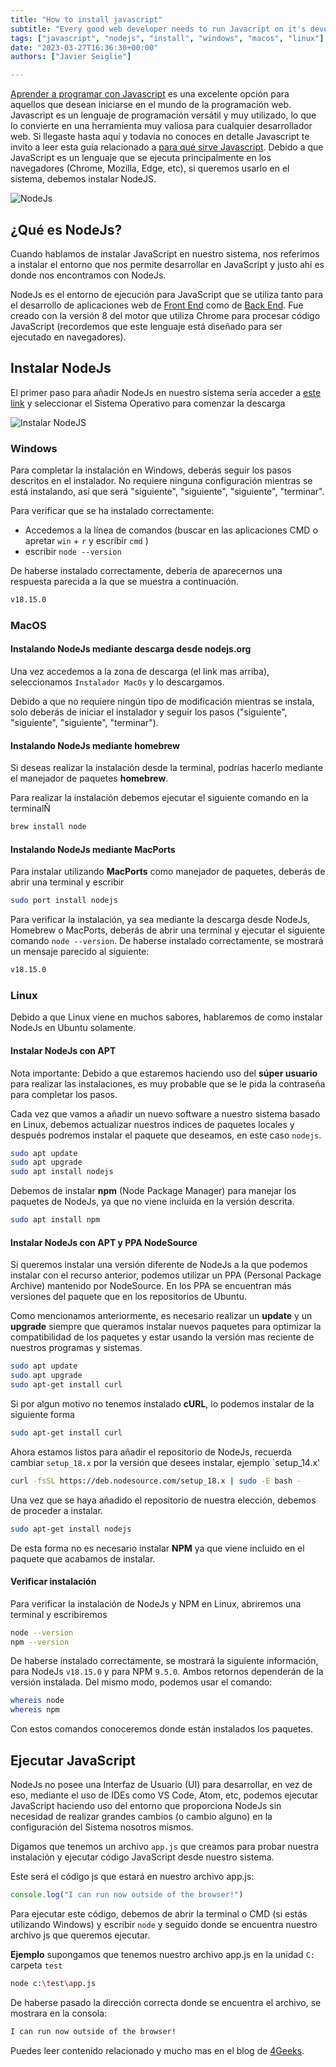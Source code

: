 ```yaml
---
title: "How to install javascript"
subtitle: "Every good web developer needs to run Javacript on it's developing machine, here's how to make your System Javascript ready."
tags: ["javascript", "nodejs", "install", "windows", "macos", "linux"]
date: "2023-03-27T16:36:30+00:00"
authors: ["Javier Seiglie"]

---
```


[Aprender a programar con Javascript](https://4geeks.com/es/lesson/que-es-javascript-aprende-a-programar-en-javascript) es una excelente opción para aquellos que desean iniciarse en el mundo de la programación web. Javascript es un lenguaje de programación versátil y muy utilizado, lo que lo convierte en una herramienta muy valiosa para cualquier desarrollador web. Si llegaste hasta aquí y todavía no conoces en detalle Javascript te invito a leer esta guía relacionado a [para qué sirve Javascript](https://4geeks.com/es/how-to/para-que-sirve-javascript). Debido a que JavaScript es un lenguaje que se ejecuta principalmente en los navegadores (Chrome, Mozilla, Edge, etc), si queremos usarlo en el sistema, debemos instalar NodeJS.

![NodeJs](https://i.imgur.com/zPghTHs.png)

## ¿Qué es NodeJs?

Cuando hablamos de instalar JavaScript en nuestro sistema, nos referimos a instalar el entorno que nos permite desarrollar en JavaScript y justo ahí es donde nos encontramos con NodeJs.

NodeJs es el entorno de ejecución para JavaScript que se utiliza tanto para el desarrollo de aplicaciones web de [Front End](https://4geeks.com/es/lesson/what-is-front-end-development-es) como de [Back End](https://4geeks.com/es/lesson/backend-developer-es). Fue creado con la versión 8 del motor que utiliza Chrome para procesar código JavaScript (recordemos que este lenguaje está diseñado para ser ejecutado en navegadores). 

## Instalar NodeJs

El primer paso para añadir NodeJs en nuestro sistema sería acceder a [este link](https://nodejs.org/es/download) y seleccionar el Sistema Operativo para comenzar la descarga

![Instalar NodeJS](https://i.imgur.com/8eIqVlp.png)

### Windows

Para completar la instalación en Windows, deberás seguir los pasos descritos en el instalador. No requiere ninguna configuración mientras se está instalando, así que será "siguiente", "siguiente", "siguiente", "terminar".

Para verificar que se ha instalado correctamente:
- Accedemos a la línea de comandos (buscar en las aplicaciones CMD o apretar `win` + `r` y escribir `cmd` )
- escribir `node --version`

De haberse instalado correctamente, debería de aparecernos una respuesta parecida a la que se muestra a continuación.

```cmd
v18.15.0
```

### MacOS

#### Instalando NodeJs mediante descarga desde nodejs.org

Una vez accedemos a la zona de descarga (el link mas arriba), seleccionamos `Instalador MacOs` y lo descargamos.

Debido a que no requiere ningún tipo de modificación mientras se instala, solo deberás de iniciar el instalador y seguir los pasos ("siguiente", "siguiente", "siguiente", "terminar").

#### Instalando NodeJs mediante homebrew

Si deseas realizar la instalación desde la terminal, podrías hacerlo mediante el manejador de paquetes **homebrew**.

Para realizar la instalación debemos ejecutar el siguiente comando en la terminalÑ 

```bash
brew install node
```

#### Instalando NodeJs mediante MacPorts

Para instalar utilizando **MacPorts** como manejador de paquetes, deberás de abrir una terminal y escribir

```bash
sudo port install nodejs
```

Para verificar la instalación, ya sea mediante la descarga desde NodeJs, Homebrew o MacPorts, deberás de abrir una terminal y ejecutar el siguiente comando `node --version`. De haberse instalado correctamente, se mostrará un mensaje parecido al siguiente:

```bash
v18.15.0
```

### Linux

Debido a que Linux viene en muchos sabores, hablaremos de como instalar NodeJs en Ubuntu solamente.

#### Instalar NodeJs con APT

Nota importante: Debido a que estaremos haciendo uso del **súper usuario** para realizar las instalaciones, es muy probable que se le pida la contraseña para completar los pasos.

Cada vez que vamos a añadir un nuevo software a nuestro sistema basado en Linux, debemos actualizar nuestros indices de paquetes locales y después podremos instalar el paquete que deseamos, en este caso `nodejs`.

```bash
sudo apt update
sudo apt upgrade
sudo apt install nodejs
```

Debemos de instalar **npm** (Node Package Manager) para manejar los paquetes de NodeJs, ya que no viene incluida en la versión descrita.

```bash
sudo apt install npm
```

#### Instalar NodeJs con APT y PPA NodeSource

Si queremos instalar una versión diferente de NodeJs a la que podemos instalar con el recurso anterior, podemos utilizar un PPA (Personal Package Archive) mantenido por NodeSource. En los PPA se encuentran más versiones del paquete que en los repositorios de Ubuntu.

Como mencionamos anteriormente, es necesario realizar un **update** y un **upgrade** siempre que queramos instalar nuevos paquetes para optimizar la compatibilidad de los paquetes y estar usando la versión mas  reciente de nuestros programas y sistemas.

```bash
sudo apt update
sudo apt upgrade
sudo apt-get install curl
```

Si por algun motivo no tenemos instalado **cURL**, lo podemos instalar de la siguiente forma

```bash
sudo apt-get install curl
```

Ahora estamos listos para añadir el repositorio de NodeJs, recuerda cambiar `setup_18.x` por la versión que desees instalar, ejemplo `setup_14.x' 

```bash
curl -fsSL https://deb.nodesource.com/setup_18.x | sudo -E bash -
```

Una vez que se haya añadido el repositorio de nuestra elección, debemos de proceder a instalar.

```bash
sudo apt-get install nodejs
```

De esta forma no es necesario instalar **NPM** ya que viene incluido en el paquete que acabamos de instalar.

#### Verificar instalación

Para verificar la instalación de NodeJs y NPM en Linux, abriremos una terminal y escribiremos

```bash
node --version
npm --version
```
De haberse instalado correctamente, se mostrará la siguiente información, para NodeJs `v18.15.0` y para NPM `9.5.0`. Ambos retornos dependerán de la versión instalada. Del mismo modo, podemos usar el comando:

```bash
whereis node
whereis npm
```
Con estos comandos conoceremos donde están instalados los paquetes.

## Ejecutar JavaScript

NodeJs no posee una Interfaz de Usuario (UI) para desarrollar, en vez de eso, mediante el uso de IDEs como VS Code, Atom, etc, podemos ejecutar JavaScript haciendo uso del entorno que proporciona NodeJs sin necesidad de realizar grandes cambios (o cambio alguno) en la configuración del Sistema nosotros mismos.

Digamos que tenemos un archivo `app.js` que creamos para probar nuestra instalación y ejecutar código JavaScript desde nuestro sistema.

Este será el código js que estará en nuestro archivo app.js:

```javascript
console.log("I can run now outside of the browser!")
```

Para ejecutar este código, debemos de abrir la terminal o CMD (si estás utilizando Windows) y escribir `node` y seguido donde se encuentra nuestro archivo js que queremos ejecutar.

**Ejemplo** supongamos que tenemos nuestro archivo app.js en la unidad `C:` carpeta `test`

```bash
node c:\test\app.js
```

De haberse pasado la dirección correcta donde se encuentra el archivo, se mostrara en la consola:

```bash
I can run now outside of the browser!
```

Puedes leer contenido relacionado y mucho mas en el blog de [4Geeks](www.4geeks.com).
